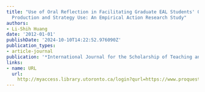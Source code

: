 ```yaml
---
title: "Use of Oral Reflection in Facilitating Graduate EAL Students' Oral-Language
  Production and Strategy Use: An Empirical Action Research Study"
authors:
- Li-Shih Huang
date: '2012-01-01'
publishDate: '2024-10-10T14:22:52.976090Z'
publication_types:
- article-journal
publication: '*International Journal for the Scholarship of Teaching and Learning*'
links:
- name: URL
  url: 
    http://myaccess.library.utoronto.ca/login?qurl=https://www.proquest.com/docview/1895972282?accountid=14771&bdid=38382&_bd=7J1I%2BfNhPBbJ2G94ho0NGmjp%2FYk%3D
---
```

